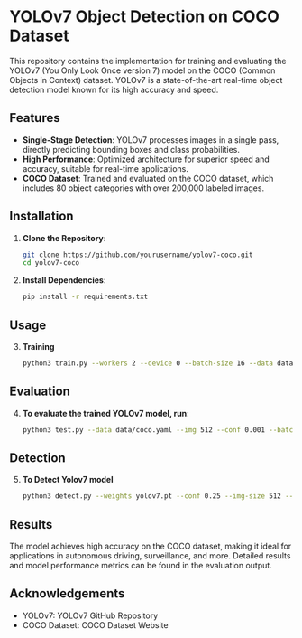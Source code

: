 # YOLOv7 Object Detection on COCO Dataset

This repository contains the implementation for training and evaluating the YOLOv7 (You Only Look Once version 7) model on the COCO (Common Objects in Context) dataset. YOLOv7 is a state-of-the-art real-time object detection model known for its high accuracy and speed.

## Features

- **Single-Stage Detection**: YOLOv7 processes images in a single pass, directly predicting bounding boxes and class probabilities.
- **High Performance**: Optimized architecture for superior speed and accuracy, suitable for real-time applications.
- **COCO Dataset**: Trained and evaluated on the COCO dataset, which includes 80 object categories with over 200,000 labeled images.

## Installation

1. **Clone the Repository**:

   ```sh
   git clone https://github.com/yourusername/yolov7-coco.git
   cd yolov7-coco

2. **Install Dependencies**:
   ```sh
   pip install -r requirements.txt

## Usage

3. **Training**
   ```sh
   python3 train.py --workers 2 --device 0 --batch-size 16 --data data/coco.yaml --img 512 512 --cfg cfg/training/yolov7.yaml --weights '' --name yolov7 --hyp data/hyp.scratch.p5.yaml --epochs 1

## Evaluation

4. **To evaluate the trained YOLOv7 model, run**:
   ```sh
   python3 test.py --data data/coco.yaml --img 512 --conf 0.001 --batch-size 16 --device 0 --weights runs/train/yolov7/weights/best.pt

## Detection

 5. **To Detect Yolov7 model**
    ```sh
    python3 detect.py --weights yolov7.pt --conf 0.25 --img-size 512 --source /content/work.jpeg


## Results
The model achieves high accuracy on the COCO dataset, making it ideal for applications in autonomous driving, surveillance, and more. Detailed results and model performance metrics can be found in the evaluation output.


## Acknowledgements
- YOLOv7: YOLOv7 GitHub Repository
- COCO Dataset: COCO Dataset Website




